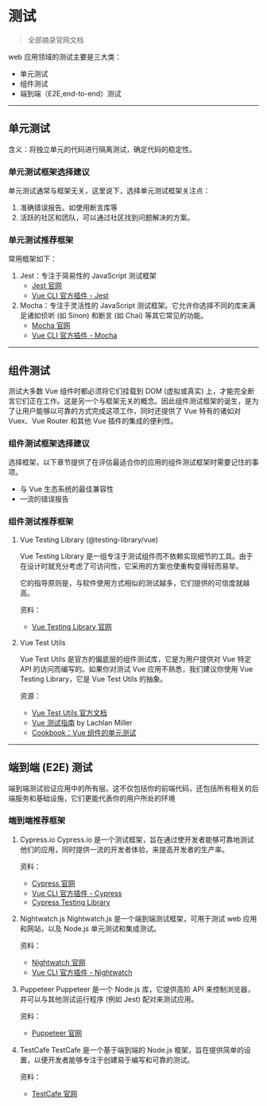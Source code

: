 # 测试

>全部摘录官网文档

web 应用领域的测试主要是三大类：

* 单元测试
* 组件测试
* 端到端（E2E,end-to-end）测试

---

## 单元测试

含义：将独立单元的代码进行隔离测试，确定代码的稳定性。

### 单元测试框架选择建议

单元测试通常与框架无关，这里说下，选择单元测试框架关注点：

1. 准确错误报告。如使用断言库等
2. 活跃的社区和团队，可以通过社区找到问题解决的方案。

### 单元测试推荐框架

常用框架如下：

1. Jest：专注于简易性的 JavaScript 测试框架
    * [Jest 官网](https://jestjs.io/zh-Hans/)
    * [Vue CLI 官方插件 - Jest](https://cli.vuejs.org/core-plugins/unit-jest.html)
2. Mocha：专注于灵活性的 JavaScript 测试框架。它允许你选择不同的库来满足诸如侦听 (如 Sinon) 和断言 (如 Chai) 等其它常见的功能。
    * [Mocha 官网](https://mochajs.org/)
    * [Vue CLI 官方插件 - Mocha](https://cli.vuejs.org/core-plugins/unit-mocha.html)

---

## 组件测试

测试大多数 Vue 组件时都必须将它们挂载到 DOM (虚拟或真实) 上，才能完全断言它们正在工作。这是另一个与框架无关的概念。因此组件测试框架的诞生，是为了让用户能够以可靠的方式完成这项工作，同时还提供了 Vue 特有的诸如对 Vuex、Vue Router 和其他 Vue 插件的集成的便利性。

### 组件测试框架选择建议

选择框架，以下章节提供了在评估最适合你的应用的组件测试框架时需要记住的事项。

* 与 Vue 生态系统的最佳兼容性
* 一流的错误报告

### 组件测试推荐框架

1. Vue Testing Library (@testing-library/vue)

    Vue Testing Library 是一组专注于测试组件而不依赖实现细节的工具。由于在设计时就充分考虑了可访问性，它采用的方案也使重构变得轻而易举。

    它的指导原则是，与软件使用方式相似的测试越多，它们提供的可信度就越高。

    资料：

    * [Vue Testing Library 官网](https://testing-library.com/docs/vue-testing-library/intro)

2. Vue Test Utils

    Vue Test Utils 是官方的偏底层的组件测试库，它是为用户提供对 Vue 特定 API 的访问而编写的。如果你对测试 Vue 应用不熟悉，我们建议你使用 Vue Testing Library，它是 Vue Test Utils 的抽象。

    资源：

    * [Vue Test Utils 官方文档](https://vue-test-utils.vuejs.org/)
    * [Vue 测试指南](https://lmiller1990.github.io/vue-testing-handbook/zh-CN/) by Lachlan Miller
    * [Cookbook：Vue 组件的单元测试](https://v2.cn.vuejs.org/v2/cookbook/unit-testing-vue-components.html)

---

## 端到端 (E2E) 测试

端到端测试验证应用中的所有层。这不仅包括你的前端代码，还包括所有相关的后端服务和基础设施，它们更能代表你的用户所处的环境

### 端到端推荐框架

1. Cypress.io
    Cypress.io 是一个测试框架，旨在通过使开发者能够可靠地测试他们的应用，同时提供一流的开发者体验，来提高开发者的生产率。

    资料：

    * [Cypress 官网](https://www.cypress.io/)
    * [Vue CLI 官方插件 - Cypress](https://cli.vuejs.org/core-plugins/e2e-cypress.html)
    * [Cypress Testing Library](https://github.com/testing-library/cypress-testing-library)

2. Nightwatch.js
    Nightwatch.js 是一个端到端测试框架，可用于测试 web 应用和网站，以及 Node.js 单元测试和集成测试。

    资料：

    * [Nightwatch 官网](https://nightwatchjs.org/)
    * [Vue CLI 官方插件 - Nightwatch](https://cli.vuejs.org/core-plugins/e2e-nightwatch.html)
3. Puppeteer
    Puppeteer 是一个 Node.js 库，它提供高阶 API 来控制浏览器，并可以与其他测试运行程序 (例如 Jest) 配对来测试应用。

    资料：

    * [Puppeteer 官网](https://pptr.dev/)

4. TestCafe
    TestCafe 是一个基于端到端的 Node.js 框架，旨在提供简单的设置，以便开发者能够专注于创建易于编写和可靠的测试。

    资料：

    * [TestCafe 官网](https://devexpress.github.io/testcafe/)
